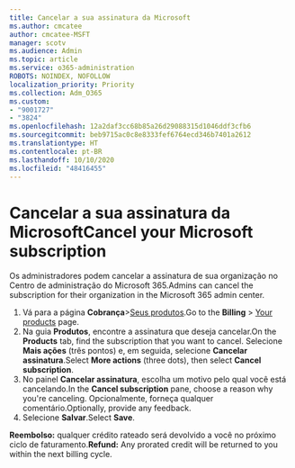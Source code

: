```yaml
---
title: Cancelar a sua assinatura da Microsoft
ms.author: cmcatee
author: cmcatee-MSFT
manager: scotv
ms.audience: Admin
ms.topic: article
ms.service: o365-administration
ROBOTS: NOINDEX, NOFOLLOW
localization_priority: Priority
ms.collection: Adm_O365
ms.custom:
- "9001727"
- "3824"
ms.openlocfilehash: 12a2daf3cc68b85a26d29088315d1046ddf3cfb6
ms.sourcegitcommit: beb9715ac0c8e8333fef6764ecd346b7401a2612
ms.translationtype: HT
ms.contentlocale: pt-BR
ms.lasthandoff: 10/10/2020
ms.locfileid: "48416455"
---
```

# <a name="cancel-your-microsoft-subscription"></a><span data-ttu-id="83e4d-102">Cancelar a sua assinatura da Microsoft</span><span class="sxs-lookup"><span data-stu-id="83e4d-102">Cancel your Microsoft subscription</span></span>

<span data-ttu-id="83e4d-103">Os administradores podem cancelar a assinatura de sua organização no Centro de administração do Microsoft 365.</span><span class="sxs-lookup"><span data-stu-id="83e4d-103">Admins can cancel the subscription for their organization in the Microsoft 365 admin center.</span></span>

1. <span data-ttu-id="83e4d-104">Vá para a página **Cobrança**\>[Seus produtos](https://go.microsoft.com/fwlink/p/?linkid=842054).</span><span class="sxs-lookup"><span data-stu-id="83e4d-104">Go to the **Billing** \> [Your products](https://go.microsoft.com/fwlink/p/?linkid=842054) page.</span></span>
2. <span data-ttu-id="83e4d-105">Na guia **Produtos**, encontre a assinatura que deseja cancelar.</span><span class="sxs-lookup"><span data-stu-id="83e4d-105">On the **Products** tab, find the subscription that you want to cancel.</span></span> <span data-ttu-id="83e4d-106">Selecione **Mais ações** (três pontos) e, em seguida, selecione **Cancelar assinatura**.</span><span class="sxs-lookup"><span data-stu-id="83e4d-106">Select **More actions** (three dots), then select **Cancel subscription**.</span></span>
3. <span data-ttu-id="83e4d-107">No painel **Cancelar assinatura**, escolha um motivo pelo qual você está cancelando.</span><span class="sxs-lookup"><span data-stu-id="83e4d-107">In the **Cancel subscription** pane, choose a reason why you're canceling.</span></span> <span data-ttu-id="83e4d-108">Opcionalmente, forneça qualquer comentário.</span><span class="sxs-lookup"><span data-stu-id="83e4d-108">Optionally, provide any feedback.</span></span>
4. <span data-ttu-id="83e4d-109">Selecione **Salvar**.</span><span class="sxs-lookup"><span data-stu-id="83e4d-109">Select **Save**.</span></span>

<span data-ttu-id="83e4d-110">**Reembolso:** qualquer crédito rateado será devolvido a você no próximo ciclo de faturamento.</span><span class="sxs-lookup"><span data-stu-id="83e4d-110">**Refund:** Any prorated credit will be returned to you within the next billing cycle.</span></span>
